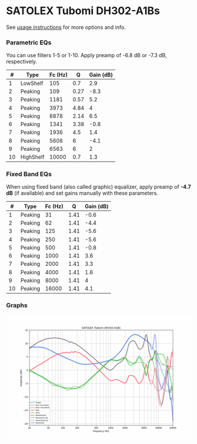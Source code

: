 # SATOLEX Tubomi DH302-A1Bs
See [usage instructions](https://github.com/jaakkopasanen/AutoEq#usage) for more options and info.

### Parametric EQs
You can use filters 1-5 or 1-10. Apply preamp of -6.8 dB or -7.3 dB, respectively.

|   # | Type      |   Fc (Hz) |    Q |   Gain (dB) |
|-----|-----------|-----------|------|-------------|
|   1 | LowShelf  |       105 | 0.7  |         2.9 |
|   2 | Peaking   |       109 | 0.27 |        -8.3 |
|   3 | Peaking   |      1181 | 0.57 |         5.2 |
|   4 | Peaking   |      3973 | 4.84 |         4   |
|   5 | Peaking   |      8878 | 2.14 |         6.5 |
|   6 | Peaking   |      1341 | 3.38 |        -0.8 |
|   7 | Peaking   |      1936 | 4.5  |         1.4 |
|   8 | Peaking   |      5608 | 6    |        -4.1 |
|   9 | Peaking   |      6563 | 6    |         2   |
|  10 | HighShelf |     10000 | 0.7  |         1.3 |

### Fixed Band EQs
When using fixed band (also called graphic) equalizer, apply preamp of **-4.7 dB** (if available) and set gains manually with these parameters.

|   # | Type    |   Fc (Hz) |    Q |   Gain (dB) |
|-----|---------|-----------|------|-------------|
|   1 | Peaking |        31 | 1.41 |        -0.6 |
|   2 | Peaking |        62 | 1.41 |        -4.4 |
|   3 | Peaking |       125 | 1.41 |        -5.6 |
|   4 | Peaking |       250 | 1.41 |        -5.6 |
|   5 | Peaking |       500 | 1.41 |        -0.8 |
|   6 | Peaking |      1000 | 1.41 |         3.6 |
|   7 | Peaking |      2000 | 1.41 |         3.3 |
|   8 | Peaking |      4000 | 1.41 |         1.6 |
|   9 | Peaking |      8000 | 1.41 |         4   |
|  10 | Peaking |     16000 | 1.41 |         4.1 |

### Graphs
![](./SATOLEX%20Tubomi%20DH302-A1Bs.png)
